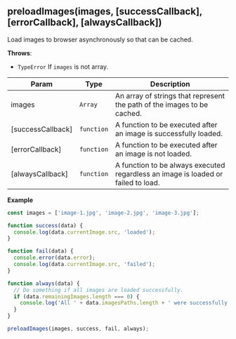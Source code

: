 <a name="preloadImages"></a>

## preloadImages(images, [successCallback], [errorCallback], [alwaysCallback])
Load images to browser asynchronously so that can be cached.

**Throws**:

- <code>TypeError</code> If `images` is not array.


| Param | Type | Description |
| --- | --- | --- |
| images | <code>Array</code> | An array of strings that represent the path of the images to be cached. |
| [successCallback] | <code>function</code> | A function to be executed after an image is successfully loaded. |
| [errorCallback] | <code>function</code> | A function to be executed after an image is not loaded. |
| [alwaysCallback] | <code>function</code> | A function to be always executed regardless an image is loaded or failed to load. |

**Example**  
```js
const images = ['image-1.jpg', 'image-2.jpg', 'image-3.jpg'];

function success(data) {
  console.log(data.currentImage.src, 'loaded');
}

function fail(data) {
  console.error(data.error);
  console.log(data.currentImage.src, 'failed');
}

function always(data) {
  // Do something if all images are loaded successfully.
  if (data.remainingImages.length === 0) {
    console.log('All ' + data.imagesPaths.length + ' were successfully loaded.');
  }
}

preloadImages(images, success, fail, always);
```
